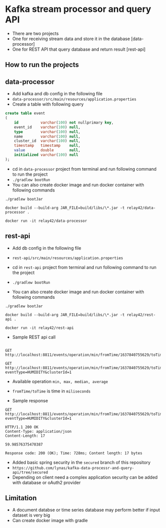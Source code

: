 # Kafka stream processor and query API

- There are two projects
- One for receiving stream data and store it in the database [data-processor]
- One for REST API that query database and return result [rest-api]

## How to run the projects

## data-processor

- Add kafka and db config in the following file
- `data-processor/src/main/resources/application.properties`
- Create a table with following query
```sql
create table event
(
    id          varchar(100) not nullprimary key,
    event_id    varchar(100) null,
    type        varchar(100) null,
    name        varchar(100) null,
    cluster_id  varchar(100) null,
    timestamp   timestamp    null,
    value       double       null,
    initialized varchar(100) null
);
```
- cd in `data-processor` project from terminal and run following command to run the project
- `./gradlew bootRun`
- You can also create docker image and run docker container with following commands
```
./gradlew bootJar

docker build --build-arg JAR_FILE=build/libs/\*.jar -t relay42/data-processor .

docker run -it relay42/data-processor
```

## rest-api

- Add db config in the following file
- `rest-api/src/main/resources/application.properties`
- cd in `rest-api` project from terminal and run following command to run the project
- `./gradlew bootRun`


- You can also create docker image and run docker container with following commands
```
./gradlew bootJar

docker build --build-arg JAR_FILE=build/libs/\*.jar -t relay42/rest-api .

docker run -it relay42/rest-api
```
- Sample REST api call

```

GET http://localhost:8811/events/operation/min/fromTime/1637840755629/toTime/1637840775650

GET http://localhost:8811/events/operation/min/fromTime/1637840755629/toTime/1637840775650?eventType=HUMIDITY&clusterId=1

```

- Available operation `min, max, median, average`
- `fromTime/toTime` is time in `miliseconds`

- Sample response
```
GET http://localhost:8811/events/operation/min/fromTime/1637840755629/toTime/1637840775650?eventType=HUMIDITY&clusterId=1

HTTP/1.1 200 OK
Content-Type: application/json
Content-Length: 17

59.98576375470387

Response code: 200 (OK); Time: 728ms; Content length: 17 bytes
```

- Added basic spring security in the `secured` branch of this repository
- `https://github.com/lynas/kafka-data-processr-and-query-api/tree/secured`
- Depending on client need a complex application security can be added with database or oAuth2 provider


## Limitation
- A document databse or time series database may perform better if input dataset is very big
- Can create docker image with gradle



